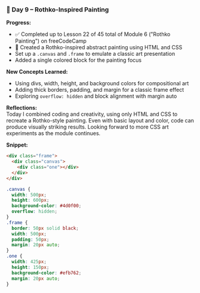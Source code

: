 ### 📅 Day 9 – Rothko-Inspired Painting

**Progress:**
- ✅ Completed up to Lesson 22 of 45 total of Module 6 ("Rothko Painting") on freeCodeCamp
- 🎨 Created a Rothko-inspired abstract painting using HTML and CSS
- Set up a `.canvas` and `.frame` to emulate a classic art presentation
- Added a single colored block for the painting focus

**New Concepts Learned:**
- Using divs, width, height, and background colors for compositional art
- Adding thick borders, padding, and margin for a classic frame effect
- Exploring `overflow: hidden` and block alignment with margin auto

**Reflections:**  
Today I combined coding and creativity, using only HTML and CSS to recreate a Rothko-style painting. Even with basic layout and color, code can produce visually striking results. Looking forward to more CSS art experiments as the module continues.

**Snippet:**
```html
<div class="frame">
  <div class="canvas">
    <div class="one"></div>
  </div>
</div>
```
```css
.canvas {
  width: 500px;
  height: 600px;
  background-color: #4d0f00;
  overflow: hidden;
}
.frame {
  border: 50px solid black;
  width: 500px;
  padding: 50px;
  margin: 20px auto;
}
.one {
  width: 425px;
  height: 150px;
  background-color: #efb762;
  margin: 20px auto;
}
